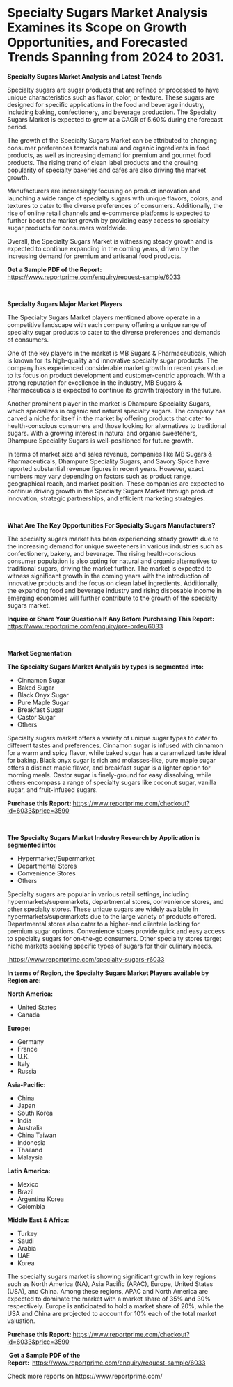 <p><h1>Specialty Sugars Market Analysis Examines its Scope on Growth Opportunities, and Forecasted Trends Spanning from 2024 to 2031.</h1></p><p><strong>Specialty Sugars Market Analysis and Latest Trends</strong></p>
<p><p>Specialty sugars are sugar products that are refined or processed to have unique characteristics such as flavor, color, or texture. These sugars are designed for specific applications in the food and beverage industry, including baking, confectionery, and beverage production. The Specialty Sugars Market is expected to grow at a CAGR of 5.60% during the forecast period.</p><p>The growth of the Specialty Sugars Market can be attributed to changing consumer preferences towards natural and organic ingredients in food products, as well as increasing demand for premium and gourmet food products. The rising trend of clean label products and the growing popularity of specialty bakeries and cafes are also driving the market growth.</p><p>Manufacturers are increasingly focusing on product innovation and launching a wide range of specialty sugars with unique flavors, colors, and textures to cater to the diverse preferences of consumers. Additionally, the rise of online retail channels and e-commerce platforms is expected to further boost the market growth by providing easy access to specialty sugar products for consumers worldwide.</p><p>Overall, the Specialty Sugars Market is witnessing steady growth and is expected to continue expanding in the coming years, driven by the increasing demand for premium and artisanal food products.</p></p>
<p><strong>Get a Sample PDF of the Report:&nbsp;</strong> <a href="https://www.reportprime.com/enquiry/request-sample/6033">https://www.reportprime.com/enquiry/request-sample/6033</a></p>
<p>&nbsp;</p>
<p><strong>Specialty Sugars Major Market Players</strong></p>
<p><p>The Specialty Sugars Market players mentioned above operate in a competitive landscape with each company offering a unique range of specialty sugar products to cater to the diverse preferences and demands of consumers. </p><p>One of the key players in the market is MB Sugars & Pharmaceuticals, which is known for its high-quality and innovative specialty sugar products. The company has experienced considerable market growth in recent years due to its focus on product development and customer-centric approach. With a strong reputation for excellence in the industry, MB Sugars & Pharmaceuticals is expected to continue its growth trajectory in the future.</p><p>Another prominent player in the market is Dhampure Speciality Sugars, which specializes in organic and natural specialty sugars. The company has carved a niche for itself in the market by offering products that cater to health-conscious consumers and those looking for alternatives to traditional sugars. With a growing interest in natural and organic sweeteners, Dhampure Speciality Sugars is well-positioned for future growth.</p><p>In terms of market size and sales revenue, companies like MB Sugars & Pharmaceuticals, Dhampure Speciality Sugars, and Savory Spice have reported substantial revenue figures in recent years. However, exact numbers may vary depending on factors such as product range, geographical reach, and market position. These companies are expected to continue driving growth in the Specialty Sugars Market through product innovation, strategic partnerships, and efficient marketing strategies.</p></p>
<p>&nbsp;</p>
<p><strong>What Are The Key Opportunities For Specialty Sugars Manufacturers?</strong></p>
<p><p>The specialty sugars market has been experiencing steady growth due to the increasing demand for unique sweeteners in various industries such as confectionery, bakery, and beverage. The rising health-conscious consumer population is also opting for natural and organic alternatives to traditional sugars, driving the market further. The market is expected to witness significant growth in the coming years with the introduction of innovative products and the focus on clean label ingredients. Additionally, the expanding food and beverage industry and rising disposable income in emerging economies will further contribute to the growth of the specialty sugars market.</p></p>
<p><strong>Inquire or Share Your Questions If Any Before Purchasing This Report:</strong> <a href="https://www.reportprime.com/enquiry/pre-order/6033">https://www.reportprime.com/enquiry/pre-order/6033</a></p>
<p>&nbsp;</p>
<p><strong>Market Segmentation</strong></p>
<p><strong>The Specialty Sugars Market Analysis by types is segmented into:</strong></p>
<p><ul><li>Cinnamon Sugar</li><li>Baked Sugar</li><li>Black Onyx Sugar</li><li>Pure Maple Sugar</li><li>Breakfast Sugar</li><li>Castor Sugar</li><li>Others</li></ul></p>
<p><p>Specialty sugars market offers a variety of unique sugar types to cater to different tastes and preferences. Cinnamon sugar is infused with cinnamon for a warm and spicy flavor, while baked sugar has a caramelized taste ideal for baking. Black onyx sugar is rich and molasses-like, pure maple sugar offers a distinct maple flavor, and breakfast sugar is a lighter option for morning meals. Castor sugar is finely-ground for easy dissolving, while others encompass a range of specialty sugars like coconut sugar, vanilla sugar, and fruit-infused sugars.</p></p>
<p><strong>Purchase this Report:&nbsp;</strong><a href="https://www.reportprime.com/checkout?id=6033&price=3590">https://www.reportprime.com/checkout?id=6033&price=3590</a></p>
<p>&nbsp;</p>
<p><strong>The Specialty Sugars Market Industry Research by Application is segmented into:</strong></p>
<p><ul><li>Hypermarket/Supermarket</li><li>Departmental Stores</li><li>Convenience Stores</li><li>Others</li></ul></p>
<p><p>Specialty sugars are popular in various retail settings, including hypermarkets/supermarkets, departmental stores, convenience stores, and other specialty stores. These unique sugars are widely available in hypermarkets/supermarkets due to the large variety of products offered. Departmental stores also cater to a higher-end clientele looking for premium sugar options. Convenience stores provide quick and easy access to specialty sugars for on-the-go consumers. Other specialty stores target niche markets seeking specific types of sugars for their culinary needs.</p></p>
<p><a href="https://www.reportprime.com/specialty-sugars-r6033">&nbsp;https://www.reportprime.com/specialty-sugars-r6033</a></p>
<p><strong>In terms of Region, the Specialty Sugars Market Players available by Region are:</strong></p>
<p>
    <p> <strong> North America: </strong>
        <ul>
            <li>United States</li>
            <li>Canada</li>
        </ul>
        </p> 
    <p> <strong> Europe: </strong>
        <ul>
            <li>Germany</li>
            <li>France</li>
            <li>U.K.</li>
            <li>Italy</li>
            <li>Russia</li>
        </ul>
        </p> 
    <p> <strong> Asia-Pacific: </strong>
        <ul>
            <li>China</li>
            <li>Japan</li>
            <li>South Korea</li>
            <li>India</li>
            <li>Australia</li>
            <li>China Taiwan</li>
            <li>Indonesia</li>
            <li>Thailand</li>
            <li>Malaysia</li>
        </ul>
        </p> 
    <p> <strong> Latin America: </strong>
        <ul>
            <li>Mexico</li>
            <li>Brazil</li>
            <li>Argentina Korea</li>
            <li>Colombia</li>
        </ul>
        </p> 
    <p> <strong> Middle East & Africa: </strong>
        <ul>
            <li>Turkey</li>
            <li>Saudi</li>
            <li>Arabia</li>
            <li>UAE</li>
            <li>Korea</li>
        </ul>
    </p>
    </p>
<p><p>The specialty sugars market is showing significant growth in key regions such as North America (NA), Asia Pacific (APAC), Europe, United States (USA), and China. Among these regions, APAC and North America are expected to dominate the market with a market share of 35% and 30% respectively. Europe is anticipated to hold a market share of 20%, while the USA and China are projected to account for 10% each of the total market valuation.</p></p>
<p><strong>Purchase this Report: </strong><a href="https://www.reportprime.com/checkout?id=6033&price=3590">https://www.reportprime.com/checkout?id=6033&price=3590</a></p>
<p>&nbsp;<strong>Get a Sample PDF of the Report:&nbsp;&nbsp;</strong><a href="https://www.reportprime.com/enquiry/request-sample/6033">https://www.reportprime.com/enquiry/request-sample/6033</a></p>
<p><strong></strong></p>
<p>Check more reports on https://www.reportprime.com/</p>